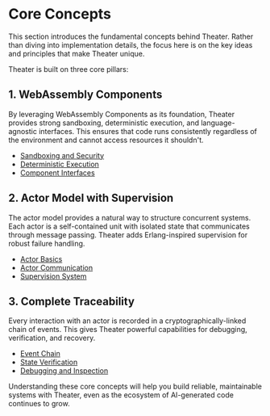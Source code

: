# Core Concepts

This section introduces the fundamental concepts behind Theater. Rather than diving into implementation details, the focus here is on the key ideas and principles that make Theater unique.

Theater is built on three core pillars:

## 1. WebAssembly Components
By leveraging WebAssembly Components as its foundation, Theater provides strong sandboxing, deterministic execution, and language-agnostic interfaces. This ensures that code runs consistently regardless of the environment and cannot access resources it shouldn't.

- [Sandboxing and Security](wasm-components/sandboxing.md)
- [Deterministic Execution](wasm-components/determinism.md)
- [Component Interfaces](wasm-components/interfaces.md)

## 2. Actor Model with Supervision
The actor model provides a natural way to structure concurrent systems. Each actor is a self-contained unit with isolated state that communicates through message passing. Theater adds Erlang-inspired supervision for robust failure handling.

- [Actor Basics](actor-model/actors.md)
- [Actor Communication](actor-model/communication.md)
- [Supervision System](actor-model/supervision.md)

## 3. Complete Traceability
Every interaction with an actor is recorded in a cryptographically-linked chain of events. This gives Theater powerful capabilities for debugging, verification, and recovery.

- [Event Chain](traceability/event-chain.md)
- [State Verification](traceability/verification.md)
- [Debugging and Inspection](traceability/debugging.md)

Understanding these core concepts will help you build reliable, maintainable systems with Theater, even as the ecosystem of AI-generated code continues to grow.
